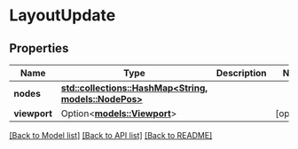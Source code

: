 # LayoutUpdate

## Properties

Name | Type | Description | Notes
------------ | ------------- | ------------- | -------------
**nodes** | [**std::collections::HashMap<String, models::NodePos>**](NodePos.md) |  | 
**viewport** | Option<[**models::Viewport**](Viewport.md)> |  | [optional]

[[Back to Model list]](../README.md#documentation-for-models) [[Back to API list]](../README.md#documentation-for-api-endpoints) [[Back to README]](../README.md)


